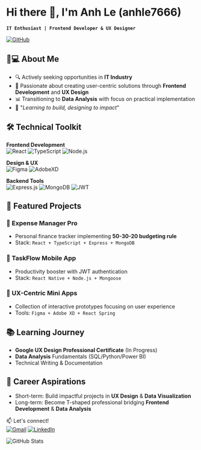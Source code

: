 # Hi there 👋, I'm Anh Le (anhle7666)  
**`IT Enthusiast | Frontend Developer & UX Designer`**

[![GitHub](https://img.shields.io/badge/GitHub-Profile-blue?style=flat&logo=github)](https://github.com/anhle7666)

## 👨💻 About Me
- 🔍 Actively seeking opportunities in **IT Industry**  
- 🎯 Passionate about creating user-centric solutions through **Frontend Development** and **UX Design**  
- 📊 Transitioning to **Data Analysis** with focus on practical implementation  
- 🌱 "*Learning to build, designing to impact*"

## 🛠️ Technical Toolkit
**Frontend Development**  
![React](https://img.shields.io/badge/React-61DAFB?logo=react&logoColor=white)
![TypeScript](https://img.shields.io/badge/TypeScript-3178C6?logo=typescript&logoColor=white)
![Node.js](https://img.shields.io/badge/Node.js-339933?logo=nodedotjs&logoColor=white)

**Design & UX**  
![Figma](https://img.shields.io/badge/Figma-F24E1E?logo=figma&logoColor=white)
![AdobeXD](https://img.shields.io/badge/Adobe_XD-FF61F6?logo=adobexd&logoColor=white)

**Backend Tools**  
![Express.js](https://img.shields.io/badge/Express.js-000000?logo=express&logoColor=white)
![MongoDB](https://img.shields.io/badge/MongoDB-47A248?logo=mongodb&logoColor=white)
![JWT](https://img.shields.io/badge/JWT-000000?logo=jsonwebtokens&logoColor=white)

## 🚀 Featured Projects
### 💸 Expense Manager Pro
- Personal finance tracker implementing **50-30-20 budgeting rule**
- Stack: `React + TypeScript + Express + MongoDB`

### 📱 TaskFlow Mobile App
- Productivity booster with JWT authentication
- Stack: `React Native + Node.js + Mongoose`

### 🎨 UX-Centric Mini Apps
- Collection of interactive prototypes focusing on user experience
- Tools: `Figma + Adobe XD + React Spring`

## 📚 Learning Journey
- **Google UX Design Professional Certificate** (In Progress)
- **Data Analysis** Fundamentals (SQL/Python/Power BI)
- Technical Writing & Documentation

## 🌟 Career Aspirations
- Short-term: Build impactful projects in **UX Design** & **Data Visualization**
- Long-term: Become T-shaped professional bridging **Frontend Development** & **Data Analysis**

📫 Let's connect!  
[![Gmail](https://img.shields.io/badge/Email-D14836?style=flat&logo=gmail&logoColor=white)](mailto:your.email@example.com)
[![LinkedIn](https://img.shields.io/badge/LinkedIn-0077B5?style=flat&logo=linkedin&logoColor=white)](https://linkedin.com/in/yourprofile)

![GitHub Stats](https://github-readme-stats.vercel.app/api?username=anhle7666&show_icons=true&theme=transparent)
